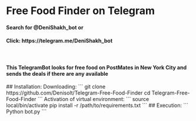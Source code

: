 # Free Food Finder on Telegram
<h4> Search for @DeniShakh_bot or </h4>
<h4> Click: https://telegram.me/DeniShakh_bot </h4> 
</br>
<h4> This TelegramBot looks for free food on PostMates in New York City and sends the deals if there are any available </h4>
## Installation:
Downloading:
```
git clone https://github.com/Denisolt/Telegram-Free-Food-Finder
cd Telegram-Free-Food-Finder
```
Activation of virtual environment:
```
source local/bin/activate
pip install -r /path/to/requirements.txt
```
## Execution:
```
Python bot.py
```
